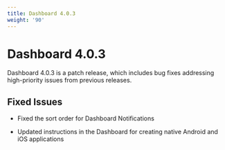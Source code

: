 ```yaml
---
title: Dashboard 4.0.3
weight: '90'
---
```


# Dashboard 4.0.3

Dashboard 4.0.3 is a patch release, which includes bug fixes addressing high-priority issues from previous releases.

## Fixed Issues

* Fixed the sort order for Dashboard Notifications

* Updated instructions in the Dashboard for creating native Android and iOS applications
